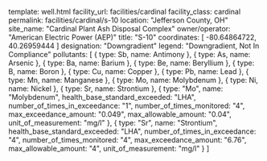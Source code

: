 template: well.html
facility_url: facilities/cardinal
facility_class: cardinal
permalink: facilities/cardinal/s-10
location: "Jefferson County, OH"
site_name: "Cardinal Plant Ash Disposal Complex"
owner/operator: "American Electric Power (AEP)"
title: "S-10"
coordinates: [
  -80.64864722,
  40.26959444
]
designation: "Downgradient"
legend: "Downgradient, Not In Compliance"
pollutants: [
{
  type: Sb,
  name: Antimony
},
{
  type: As,
  name: Arsenic
},
{
  type: Ba,
  name: Barium
},
{
  type: Be,
  name: Beryllium
},
{
  type: B,
  name: Boron
},
{
  type: Cu,
  name: Copper
},
{
  type: Pb,
  name: Lead
},
{
  type: Mn,
  name: Manganese
},
{
  type: Mo,
  name: Molybdenum
},
{
  type: Ni,
  name: Nickel
},
{
  type: Sr,
  name: Strontium
},
{
  type: "Mo",
  name: "Molybdenum",
  health_base_standard_exceeded: "LHA",
  number_of_times_in_exceedance: "1",
  number_of_times_monitored: "4",
  max_exceedance_amount: "0.049",
  max_allowable_amount: "0.04",
  unit_of_measurement: "mg/l"
  },
  {
  type: "Sr",
  name: "Strontium",
  health_base_standard_exceeded: "LHA",
  number_of_times_in_exceedance: "4",
  number_of_times_monitored: "4",
  max_exceedance_amount: "6.76",
  max_allowable_amount: "4",
  unit_of_measurement: "mg/l"
  }
]
